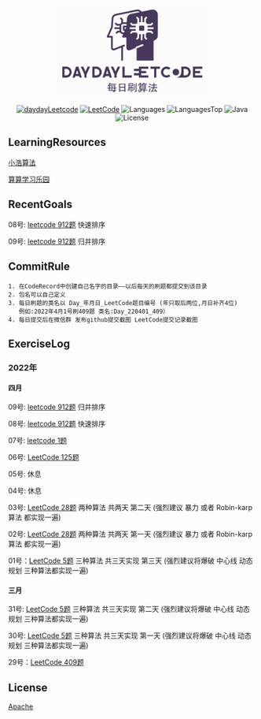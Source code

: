 <div align="center">

<a href="https://github.com/day-day-leetcode">
<img src="./logo.jpg" width="300" alt="DayDayLeetcode" />
</a>

[![daydayLeetcode](https://img.shields.io/badge/%E6%AF%8F%E6%97%A5%E5%88%B7%E7%AE%97%E6%B3%95-DayDayLeetcode-blue)](https://github.com/day-day-leetcode)
[![LeetCode](https://img.shields.io/badge/LeetCode-zh-yellowgreen)](https://leetcode-cn.com/)
![Languages](https://img.shields.io/github/languages/count/day-day-leetcode/CodeRecord?color=importantd)
![LanguagesTop](https://img.shields.io/github/languages/top/day-day-leetcode/CodeRecord?color=red)
![Java](https://img.shields.io/badge/Java-1.8-brightgreen)
![License](https://img.shields.io/badge/License-Apache-9cf)

</div>

## LearningResources

[小浩算法](https://www.geekxh.com/0.01.%E6%8C%87%E5%AF%BC%E5%AD%A6%E4%B9%A0/021.html#_01%E3%80%81%E7%AE%97%E6%B3%95%E5%AF%B9%E4%B8%AA%E4%BA%BA%E7%9A%84%E6%84%8F%E4%B9%89)

[算算学习乐园](https://suansuan.tech/blog/1_32%E4%B8%AAJava%E9%9D%A2%E8%AF%95%E5%BF%85%E8%80%83%E7%82%B9/1-%E5%BC%80%E7%AF%87%EF%BC%9A%E5%BB%BA%E7%AB%8B%E5%B9%B4%E8%96%AA50%E4%B8%87%E7%9A%84%E8%83%BD%E5%8A%9B%E6%A1%86%E6%9E%B6/)

## RecentGoals
08号: [leetcode 912题](https://leetcode-cn.com/problems/sort-an-array/) 快速排序

09号: [leetcode 912题](https://leetcode-cn.com/problems/sort-an-array/) 归并排序

## CommitRule

```
1. 在CodeRecord中创建自己名字的目录——以后每天的刷题都提交到该目录
2. 包名可以自己定义
3. 每日刷题的类名以 Day_年月日_LeetCode题目编号 (年只取后两位,月日补齐4位) 
   例如:2022年4月1号刷409题 类名:Day_220401_409）
4. 每日提交后在微信群 发布github提交截图 LeetCode提交记录截图
```

## ExerciseLog

### 2022年

#### 四月
09号: [leetcode 912题](https://leetcode-cn.com/problems/sort-an-array/) 归并排序

08号: [leetcode 912题](https://leetcode-cn.com/problems/sort-an-array/) 快速排序

07号: [leetcode 1题](https://leetcode-cn.com/problems/two-sum/)

06号: [LeetCode 125题](https://leetcode-cn.com/problems/valid-palindrome/)

05号: 休息

04号: 休息

03号: [LeetCode 28题](https://leetcode-cn.com/problems/implement-strstr/) 两种算法 共两天 第二天 (强烈建议 暴力 或者 Robin-karp算法 都实现一遍)

02号: [LeetCode 28题](https://leetcode-cn.com/problems/implement-strstr/) 两种算法 共两天 第一天 (强烈建议 暴力 或者 Robin-karp算法 都实现一遍)

01号：[LeetCode 5题](https://leetcode-cn.com/problems/longest-palindromic-substring/) 三种算法 共三天实现 第三天 (强烈建议将爆破 中心线 动态规划
三种算法都实现一遍)

#### 三月

31号: [LeetCode 5题](https://leetcode-cn.com/problems/longest-palindromic-substring/) 三种算法 共三天实现 第二天 (强烈建议将爆破 中心线 动态规划
三种算法都实现一遍)

30号: [LeetCode 5题](https://leetcode-cn.com/problems/longest-palindromic-substring/) 三种算法 共三天实现 第一天 (强烈建议将爆破 中心线 动态规划
三种算法都实现一遍)

29号：[LeetCode 409题](https://leetcode-cn.com/problems/longest-palindrome)

## License

[Apache](./LICENSE)
